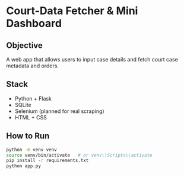 # Court-Data Fetcher & Mini Dashboard

## Objective
A web app that allows users to input case details and fetch court case metadata and orders.

## Stack
- Python + Flask
- SQLite
- Selenium (planned for real scraping)
- HTML + CSS

## How to Run

```bash
python -m venv venv
source venv/bin/activate   # or venv\\Scripts\\activate
pip install -r requirements.txt
python app.py
